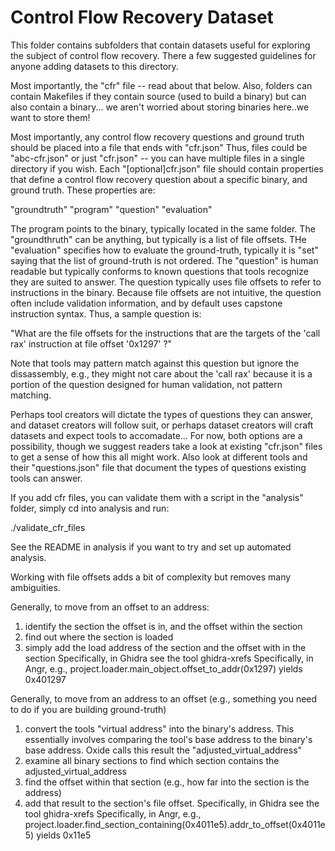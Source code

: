 # Control Flow Recovery Dataset

This folder contains subfolders that contain datasets useful for exploring
the subject of control flow recovery.  There a few suggested guidelines
for anyone adding datasets to this directory.

Most importantly, the "cfr" file -- read about that below.
Also, folders can contain Makefiles if they contain source (used to
build a binary) but can also contain a binary... we aren't worried about
storing binaries here..we want to store them!

Most importantly, any control flow recovery questions and ground
truth should be placed into a file that ends with "cfr.json"
Thus, files could be "abc-cfr.json" or just "cfr.json" -- you
can have multiple files in a single directory if you wish.
Each "[optional]cfr.json" file should contain properties that
define a control flow recovery question about a specific binary,
and ground truth.  These properties are:

"groundtruth"
"program"
"question"
"evaluation"

The program points to the binary, typically located in the same folder.
The "groundthruth" can be anything, but typically is a list of file offsets.
THe "evaluation" specifies how to evaluate the ground-truth, typically
it is "set" saying that the list of ground-truth is not ordered.
The "question" is human readable but typically conforms to known questions
that tools recognize they are suited to answer.  The question typically
uses file offsets to refer to instructions in the binary.  Because file
offsets are not intuitive, the question often include validation information,
and by default uses capstone instruction syntax.  Thus, a sample question is:

"What are the file offsets for the instructions that are the targets of the 'call rax' instruction at file offset '0x1297' ?"

Note that tools may pattern match against this question but ignore the dissassembly, e.g., they might
not care about the 'call rax' because it is a portion of the question designed for human validation, not pattern
matching.

Perhaps tool creators will dictate the types of questions they can answer, and dataset creators will follow
suit, or perhaps dataset creators will craft datasets and expect tools to accomadate... For now, both options
are a possibility, though we suggest readers take a look at existing "cfr.json" files to get a sense of how this
all might work.  Also look at different tools and their "questions.json" file that document the types of questions
existing tools can answer.

If you add cfr files, you can validate them with a script in the "analysis" folder, simply cd into analysis and run:

./validate_cfr_files

See the README in analysis if you want to try and set up automated analysis.

Working with file offsets adds a bit of complexity but removes many ambiguities.

Generally, to move from an offset to an address:
 1) identify the section the offset is in, and the offset within the section
 2) find out where the section is loaded
 3) simply add the load address of the section and the offset with in the section
Specifically, in Ghidra see the tool ghidra-xrefs
Specifically, in Angr, e.g., project.loader.main_object.offset_to_addr(0x1297) yields 0x401297

Generally, to move from an address to an offset (e.g., something you need to do if you are building ground-truth)
 1) convert the tools "virtual address" into the binary's address.  This essentially involves comparing the tool's
    base address to the binary's base address.  Oxide calls this result the "adjusted_virtual_address"
 2) examine all binary sections to find which section contains the adjusted_virtual_address
 3) find the offset within that section (e.g., how far into the section is the address)
 4) add that result to the section's file offset.
Specifically, in Ghidra see the tool ghidra-xrefs
Specifically, in Angr, e.g., project.loader.find_section_containing(0x4011e5).addr_to_offset(0x4011e5) yields 0x11e5

